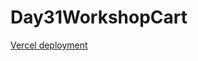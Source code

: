 # Day31WorkshopCart

[Vercel deployment](https://client-side-foundation-workshops-a9rmsq9vq-ksivabalan91.vercel.app/)